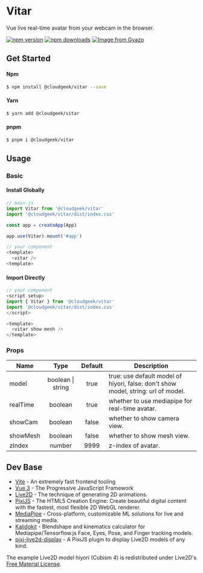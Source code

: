 # Vitar

Vue live real-time avatar from your webcam in the browser. 

[![npm version](https://img.shields.io/npm/v/@cloudgeek/vitar.svg?style=flat-square)](https://www.npmjs.com/package/@cloudgeek/vitar)
[![npm downloads](https://img.shields.io/npm/dm/@cloudgeek/vitar.svg?style=flat-square)](https://www.npmjs.com/package/@cloudgeek/vitar)
[![Image from Gyazo](https://i.gyazo.com/27e34834ad835dcd2e6fcdf9c775539a.gif)](https://gyazo.com/27e34834ad835dcd2e6fcdf9c775539a)
## Get Started

#### Npm

``` bash
$ npm install @cloudgeek/vitar --save
```

#### Yarn

``` bash
$ yarn add @cloudgeek/vitar
```

#### pnpm

``` bash
$ pnpm i @cloudgeek/vitar
```

## Usage
### Basic
#### Install Globally

```js
// main.js
import Vitar from '@cloudgeek/vitar'
import '@cloudgeek/vitar/dist/index.css'

const app = createApp(App)

app.use(Vitar).mount('#app')
```
```js
// your component
<template>
  <vitar />
<template>
```
#### Import Directly
```js
// your component
<script setup>
import { Vitar } from '@cloudgeek/vitar'
import '@cloudgeek/vitar/dist/index.css'
</script>

<template>
  <vitar show-mesh />
</template>
```

### Props

| Name           | Type             | Default          | Description |
| -------------- | :--------------: | :--------------: | -------------- |
| model          | boolean \| string| true             | true: use default model of hiyori, false: don't show model, string: url of model.|
| realTime       | boolean          | true             | whether to use mediapipe for real-time avatar.|
| showCam        | boolean          | false            | whether to show camera view.|
| showMesh       | boolean          | false            | whether to show mesh view.|
| zIndex         | number           | 9999             | z-index of avatar.|

## Dev Base
- [Vite](https://vitejs.dev) - An extremely fast frontend tooling
- [Vue 3](https://vuejs.org/) - The Progressive
JavaScript Framework
- [Live2D](https://www.live2d.com/) - The technique of generating 2D animations.
- [PixiJS](https://github.com/pixijs/pixijs) - The HTML5 Creation Engine: Create beautiful digital content with the fastest, most flexible 2D WebGL renderer.
- [MediaPipe](https://mediapipe.dev/) - Cross-platform, customizable ML solutions for live and streaming media.
- [Kalidokit](https://github.com/yeemachine/kalidokit) - Blendshape and kinematics calculator for Mediapipe/Tensorflow.js Face, Eyes, Pose, and Finger tracking models.
- [pixi-live2d-display](https://github.com/guansss/pixi-live2d-display) - A PixiJS plugin to display Live2D models of any kind.


The example Live2D model hiyori (Cubism 4) is redistributed under Live2D's [Free Material License](https://www.live2d.com/eula/live2d-free-material-license-agreement_en.html).
